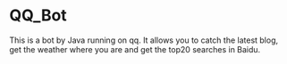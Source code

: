 # QQ_Bot
This is a bot by Java running on qq. It allows you to catch the latest blog, get the weather where you are and get the top20 searches in Baidu.
